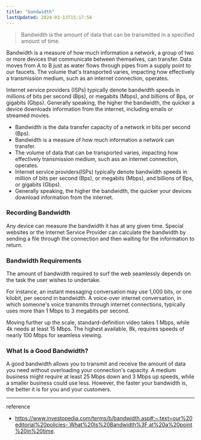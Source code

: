 ```yaml
---
title: "bandwidth"
lastUpdated: 2024-03-13T15:17:56
---
```


> Bandwidth is the amount of data that can be transmitted in a specified amount of time.

Bandwidth is a measure of how much information a network, a group of two or more devices that communicate between themselves, can transfer. Data moves from A to B just as water flows through pipes from a supply point to our faucets. The volume that's transported varies, impacting how effectively a transmission medium, such as an internet connection, operates.

Internet service providers (ISPs) typically denote bandwidth speeds in millions of bits per second (Bps), or megabits (Mbps), and billions of Bps, or gigabits (Gbps). Generally speaking, the higher the bandwidth, the quicker a device downloads information from the internet, including emails or streamed movies.

- Bandwidth is the data transfer capacity of a network in bits per second (Bps).
- Bandwidth is a measure of how much information a network can transfer.
- The volume of data that can be transported varies, impacting how effectively transmission medium, such ass an internet connection, operates.
- Internet service providers(ISPs) typically denote bandwidth speeds in million of bits per second (Bps), or megabits (Mbps), and billions of Bps, or gigabits (Gbps).
- Generally speaking, the higher the bandwidth, the quicker your devices download information from the internet.

### Recording Bandwidth

Any device can measure the bandwidth it has at any given time. Special websites or the Internet Service Provider can calculate the bandwidth by sending a file through the connection and then waiting for the information to return.

### Bandwidth Requirements

The amount of bandwidth required to surf the web seamlessly depends on the task the user wishes to undertake.

For instance, an instant messaging conversation may use 1,000 bits, or one kilobit, per second in bandwidth. A voice-over internet conversation, in which someone's voice transmits through internet connections, typically uses more than 1 Mbps to 3 megabits per second.

Moving further up the scale, standard-definition video takes 1 Mbps, while 4k needs at least 15 Mbps. The highest available, 8k, requires speeds of nearly 100 Mbps for seamless viewing.

### What Is a Good Bandwidth?

A good bandwidth allows you to transmit and receive the amount of data you need without overloading your connection's capacity. A medium business might require at least 25 Mbps down and 3 Mbps up speeds, while a smaller business could use less. However, the faster your bandwidth is, the better it is for you and your customers.

---
reference
- https://www.investopedia.com/terms/b/bandwidth.asp#:~:text=our%20editorial%20policies-,What%20Is%20Bandwidth%3F,at%20a%20point%20in%20time.